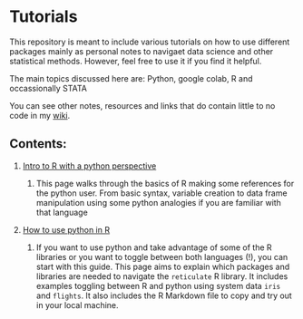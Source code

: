 
# Tutorials
This repository is meant to include various tutorials on how to use different packages mainly as personal notes to navigaet data science and other statistical methods. However, feel free to use it if you find it helpful.

The main topics discussed here are: Python, google colab, R and occassionally STATA

You can see other notes, resources and links that do contain little to no code in my [wiki](https://github.com/eduardorod1229/Notes-and-tutorials/wiki). 


## Contents:
   
1. [Intro to R with a python perspective](https://eduardorod1229.github.io/Data-science-pages/Intro_to_R.html)
    1. This page walks through the basics of R making some references for the python user. From basic syntax, variable creation to data frame manipulation using some python analogies if you are familiar with that language
    
2. [How to use python in R](https://github.com/eduardorod1229/Notes-and-tutorials/tree/master/How-to-use-python-in-R_files)
    1. If you want to use python and take advantage of some of the R libraries or you want to toggle between both languages (!), you can start with this guide. This page aims to explain which packages and libraries are needed to navigate the `reticulate` R library. It includes examples toggling between R and python using system data `iris` and `flights`. It also includes the R Markdown file to copy and try out in your local machine.
